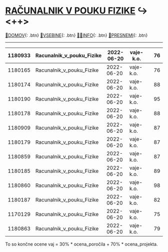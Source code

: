 # [RAČUNALNIK V POUKU FIZIKE](../index) ↪ <++>
[🏡DOMOV](../index){: .btn}
[📝VSEBINE](../Vsebine/index.md){: .btn}
[👨‍🎓INFO](../info.html){: .btn}
[💾PRESNEMI](../Presnemi/index){: .btn}

---
 
| 1180933 | Racunalnik_v_pouku_Fizike | 2022-06-20 | vaje-k.o. |  | 76 |
| ---- | ---- | ---- | ---- | ---- | ---- |
| 1180165 | Racunalnik_v_pouku_Fizike | 2022-06-20 | vaje-k.o. |  | 76 |
| 1180174 | Racunalnik_v_pouku_Fizike | 2022-06-20 | vaje-k.o. |  | 88 |
| 1180190 | Racunalnik_v_pouku_Fizike | 2022-06-20 | vaje-k.o. |  | 95 |
| 1180178 | Racunalnik_v_pouku_Fizike | 2022-06-20 | vaje-k.o. |  | 88 |
| 1180909 | Racunalnik_v_pouku_Fizike | 2022-06-20 | vaje-k.o. |  | 87 |
| 1180179 | Racunalnik_v_pouku_Fizike | 2022-06-20 | vaje-k.o. |  | 87 |
| 1180859 | Racunalnik_v_pouku_Fizike | 2022-06-20 | vaje-k.o. |  | 87 |
| 1180185 | Racunalnik_v_pouku_Fizike | 2022-06-20 | vaje-k.o. |  | 89 |
| 1180860 | Racunalnik_v_pouku_Fizike | 2022-06-20 | vaje-k.o. |  | 98 |
| 1180187 | Racunalnik_v_pouku_Fizike | 2022-06-20 | vaje-k.o. |  | 82 |
| 1170129 | Racunalnik_v_pouku_Fizike | 2022-06-20 | vaje-k.o. |  | 75 |
| 1180863 | Racunalnik_v_pouku_Fizike | 2022-06-20 | vaje-k.o. |  | 79 |

To so končne ocene vaj = 30% * ocena_poročila + 70% * ocena_projekta.
